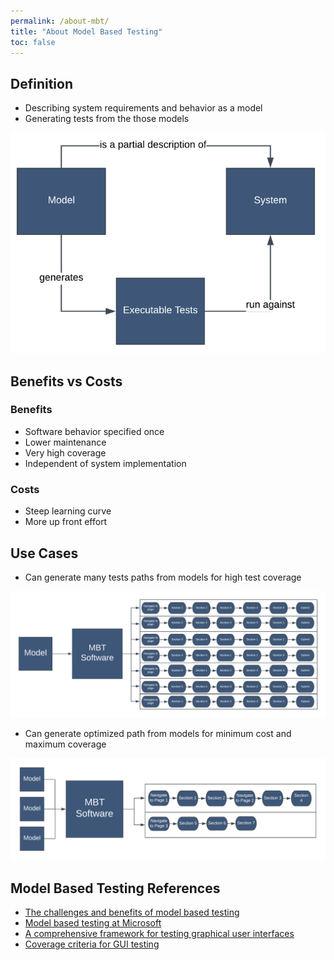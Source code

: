 ```yaml
---
permalink: /about-mbt/
title: "About Model Based Testing"
toc: false
---
```


## Definition
* Describing system requirements and behavior as a model​
* Generating tests from the those models​

![](../assets/mbt-definition-model.png)

## Benefits vs Costs

### Benefits
  * Software behavior specified once
  * Lower maintenance
  * Very high coverage
  * Independent of system implementation

### Costs
  * Steep learning curve
  * More up front effort

## Use Cases
  * Can generate many tests paths from models for high test coverage

![](../assets/use-cases-many-paths.png)

  * Can generate optimized path from models for minimum cost and maximum coverage

![](../assets/use-cases-optimized-path.png)

## Model Based Testing References
 * [The challenges and benefits of model based testing](https://saucelabs.com/blog/the-challenges-and-benefits-of-model-based-testing)
 * [Model based testing at Microsoft](https://msdn.microsoft.com/en-us/library/ee620469.aspx)
 * [A comprehensive framework for testing graphical user interfaces](https://www.cs.umd.edu/~atif/papers/MemonPHD2001.pdf)
 * [Coverage criteria for GUI testing](https://www.cs.umd.edu/~atif/papers/MemonFSE2001.pdf)
  